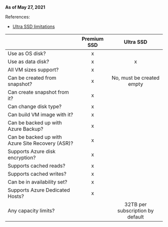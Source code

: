 **As of May 27, 2021**

References:
- [Ultra SSD limitations](https://docs.microsoft.com/en-us/azure/virtual-machines/disks-enable-ultra-ssd?tabs=azure-portal)

|   	|Premium SSD  	|Ultra SSD   	|
|---	|:-:	|:-:	|
| Use as OS disk?  	| x  	|   	|
| Use as data disk? 	| x  	| x  	|
| All VM sizes support?  	| x  	|   	|
| Can be created from snapshot?  	| x  	| No, must be created empty  	|
| Can create snapshot from it?  	| x  	|   	|
| Can change disk type?  	| x  	|   	|
| Can build VM image with it?  	| x  	|   	|
| Can be backed up with Azure Backup?  	| x  	|   	|
| Can be backed up with Azure Site Recovery (ASR)?  	| x  	|   	|
| Supports Azure disk encryption?  	| x  	|   	|
| Supports cached reads?  	| x  	|   	|
| Supports cached writes?  	| x  	|   	|
| Can be in availability set?  	| x   	|   	|
| Supports Azure Dedicated Hosts?  	| x   	|   	|
| Any capacity limits?  	|    	| 32TB per subscription by default   	|
